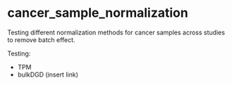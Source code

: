 # cancer_sample_normalization
Testing different normalization methods for cancer samples across studies to remove batch effect.

Testing:
- TPM
- bulkDGD (insert link)

  
